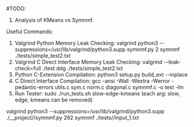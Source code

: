 #TODO:
1. Analysis of KMeans vs Symnmf.

Useful Commands:
1. Valgrind Python Memory Leak Checking: valgrind python3 --suppressions=/usr/lib/valgrind/python3.supp symnmf.py 2 symnmf ./tests/simple_test2.txt
2. Valgrind C Direct Interface Memory Leak Checking: valgrind --leak-check=full ./test ddg ./tests/simple_test2.txt 
3. Python C-Extension Compilation: python3 setup.py build_ext --inplace
4. C Direct Interface Compilation: gcc -ansi -Wall -Wextra -Werror -pedantic-errors utils.c sym.c norm.c diagonal.c symnmf.c -o test -lm
5. Run Tester: sudo ./run_tests.sh slow-edge-kmeans (each arg: slow, edge, kmeans can be removed)

valgrind python3 --suppressions=/usr/lib/valgrind/python3.supp ./*_*_project//symnmf.py 292 symnmf ./tests//input_1.txt